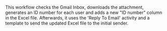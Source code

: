 This workflow checks the Gmail Inbox, downloads the attachment, generates an ID number for each user and adds a new "ID number" column in the Excel file. 
Afterwards, it uses the 'Reply To Email' activity and a template to send the updated Excel file to the initial sender. 
